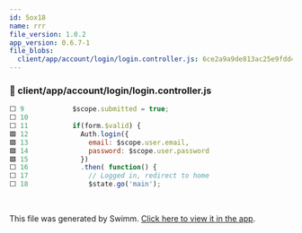 ```yaml
---
id: 5ox18
name: rrr
file_version: 1.0.2
app_version: 0.6.7-1
file_blobs:
  client/app/account/login/login.controller.js: 6ce2a9a9de813ac25e9fdd4c814b67fb0321a3f4
---
```


<!-- NOTE-swimm-snippet: the lines below link your snippet to Swimm -->
### 📄 client/app/account/login/login.controller.js
```javascript
⬜ 9            $scope.submitted = true;
⬜ 10     
⬜ 11           if(form.$valid) {
🟩 12             Auth.login({
🟩 13               email: $scope.user.email,
🟩 14               password: $scope.user.password
🟩 15             })
⬜ 16             .then( function() {
⬜ 17               // Logged in, redirect to home
⬜ 18               $state.go('main');
```

<br/>

This file was generated by Swimm. [Click here to view it in the app](https://app.swimm.io/repos/Z2l0aHViJTNBJTNBVm9sdW50ZWVycyUzQSUzQXBlc2hpYmxveQ==/docs/5ox18).